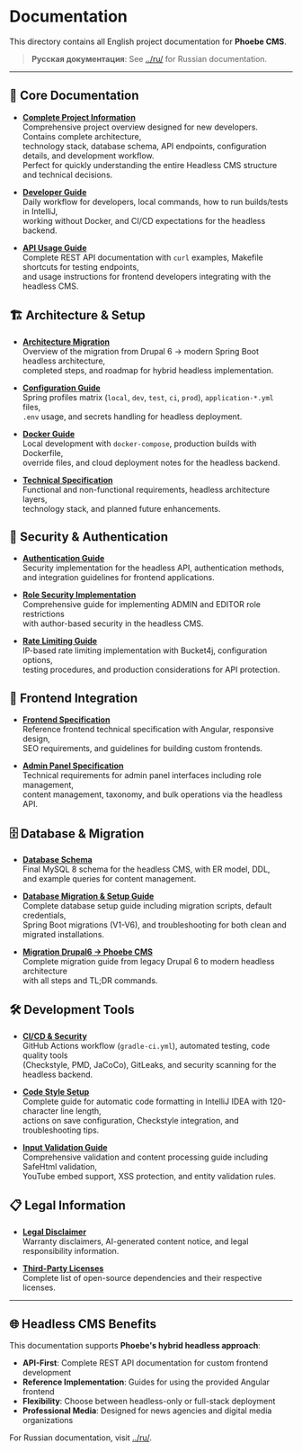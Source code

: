 # Documentation

This directory contains all English project documentation for **Phoebe CMS**.

> **Русская документация**: See [../ru/](../ru/) for Russian documentation.

---

## 📖 Core Documentation

- **[Complete Project Information](./TASK_DESCRIPTION.md)**  
  Comprehensive project overview designed for new developers. Contains complete architecture,  
  technology stack, database schema, API endpoints, configuration details, and development workflow.  
  Perfect for quickly understanding the entire Headless CMS structure and technical decisions.

- **[Developer Guide](./DEVELOPER_GUIDE.md)**  
  Daily workflow for developers, local commands, how to run builds/tests in IntelliJ,  
  working without Docker, and CI/CD expectations for the headless backend.

- **[API Usage Guide](./API_USAGE.md)**  
  Complete REST API documentation with `curl` examples, Makefile shortcuts for testing endpoints,  
  and usage instructions for frontend developers integrating with the headless CMS.

## 🏗️ Architecture & Setup

- **[Architecture Migration](./ARCHITECTURE_MIGRATION.md)**  
  Overview of the migration from Drupal 6 → modern Spring Boot headless architecture,  
  completed steps, and roadmap for hybrid headless implementation.

- **[Configuration Guide](./CONFIG_GUIDE.md)**  
  Spring profiles matrix (`local`, `dev`, `test`, `ci`, `prod`), `application-*.yml` files,  
  `.env` usage, and secrets handling for headless deployment.

- **[Docker Guide](./DOCKER_GUIDE.md)**  
  Local development with `docker-compose`, production builds with Dockerfile,  
  override files, and cloud deployment notes for the headless backend.

- **[Technical Specification](./TECHNICAL_SPEC.md)**  
  Functional and non-functional requirements, headless architecture layers,  
  technology stack, and planned future enhancements.

## 🔐 Security & Authentication

- **[Authentication Guide](./AUTHENTICATION_GUIDE.md)**  
  Security implementation for the headless API, authentication methods,  
  and integration guidelines for frontend applications.

- **[Role Security Implementation](./ROLE_SECURITY_IMPLEMENTATION.md)**  
  Comprehensive guide for implementing ADMIN and EDITOR role restrictions  
  with author-based security in the headless CMS.

- **[Rate Limiting Guide](./RATE_LIMITING.md)**  
  IP-based rate limiting implementation with Bucket4j, configuration options,  
  testing procedures, and production considerations for API protection.

## 🎨 Frontend Integration

- **[Frontend Specification](./FRONTEND_SPEC.md)**  
  Reference frontend technical specification with Angular, responsive design,  
  SEO requirements, and guidelines for building custom frontends.

- **[Admin Panel Specification](./ADMIN_PANEL_SPEC.md)**  
  Technical requirements for admin panel interfaces including role management,  
  content management, taxonomy, and bulk operations via the headless API.

## 🗄️ Database & Migration

- **[Database Schema](./DATABASE_SCHEMA.md)**  
  Final MySQL 8 schema for the headless CMS, with ER model, DDL,  
  and example queries for content management.

- **[Database Migration & Setup Guide](./DATABASE_MIGRATION_GUIDE.md)**  
  Complete database setup guide including migration scripts, default credentials,  
  Spring Boot migrations (V1-V6), and troubleshooting for both clean and migrated installations.

- **[Migration Drupal6 → Phoebe CMS](./MIGRATION_DRUPAL6.md)**  
  Complete migration guide from legacy Drupal 6 to modern headless architecture  
  with all steps and TL;DR commands.

## 🛠️ Development Tools

- **[CI/CD & Security](./CI_CD_SECURITY.md)**  
  GitHub Actions workflow (`gradle-ci.yml`), automated testing, code quality tools  
  (Checkstyle, PMD, JaCoCo), GitLeaks, and security scanning for the headless backend.

- **[Code Style Setup](./CODE_STYLE_SETUP.md)**  
  Complete guide for automatic code formatting in IntelliJ IDEA with 120-character line length,  
  actions on save configuration, Checkstyle integration, and troubleshooting tips.

- **[Input Validation Guide](./VALIDATION_GUIDE.md)**  
  Comprehensive validation and content processing guide including SafeHtml validation,  
  YouTube embed support, XSS protection, and entity validation rules.

## 📋 Legal Information

- **[Legal Disclaimer](./DISCLAIMER.md)**  
  Warranty disclaimers, AI-generated content notice, and legal responsibility information.

- **[Third-Party Licenses](./NOTICE.md)**  
  Complete list of open-source dependencies and their respective licenses.

---

## 🌐 Headless CMS Benefits

This documentation supports **Phoebe's hybrid headless approach**:

- **API-First**: Complete REST API documentation for custom frontend development
- **Reference Implementation**: Guides for using the provided Angular frontend
- **Flexibility**: Choose between headless-only or full-stack deployment
- **Professional Media**: Designed for news agencies and digital media organizations

For Russian documentation, visit [../ru/](../ru/).